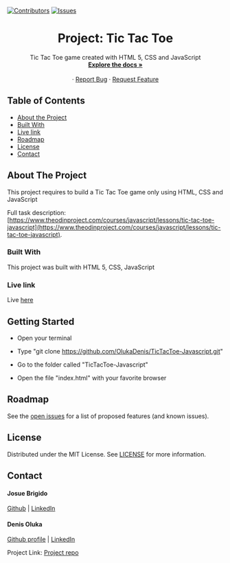 
[![Contributors][contributors-shield]][contributors-url]
[![Issues][issues-shield]][issues-url]


<p align="center">
 
  <h1 align="center">Project: Tic Tac Toe</h1>
  <p align="center">
    Tic Tac Toe game created with HTML 5, CSS and JavaScript
    <br />
    <a href="https://github.com/OlukaDenis/TicTacToe-Javascript"><strong>Explore the docs »</strong></a>
    <br />
    <br />
    ·
    <a href="https://github.com/OlukaDenis/TicTacToe-Javascript/issues">Report Bug</a>
    ·
    <a href=https://github.com/OlukaDenis/TicTacToe-Javascript/issues">Request Feature</a>
  </p>
</p>

<!-- TABLE OF CONTENTS -->

## Table of Contents

- [About the Project](#about-the-project)
- [Built With](#built-with)
- [Live link](#live-link)
- [Roadmap](#roadmap)
- [License](#license)
- [Contact](#contact)

<!-- ABOUT THE PROJECT -->

## About The Project

This project requires to build a Tic Tac Toe game only using HTML, CSS and JavaScript

Full task description: [https://www.theodinproject.com/courses/javascript/lessons/tic-tac-toe-javascript](https://www.theodinproject.com/courses/javascript/lessons/tic-tac-toe-javascript).

### Built With

This project was built with HTML 5, CSS, JavaScript

### Live link
Live [here](https://raw.githack.com/OlukaDenis/TicTacToe-Javascript/development/index.html)

## Getting Started

- Open your terminal

- Type "git clone https://github.com/OlukaDenis/TicTacToe-Javascript.git"

- Go to the folder called "TicTacToe-Javascript"

- Open the file "index.html" with your favorite browser

<!-- ROADMAP -->

## Roadmap

See the [open issues](https://github.com/OlukaDenis/TicTacToe-Javascript/issues) for a list of proposed features (and known issues).

<!-- LICENSE -->

## License

Distributed under the MIT License. See [LICENSE](https://github.com/OlukaDenis/TicTacToe-Javascript/LICENSE) for more information.

<!-- CONTACT -->

## Contact

#### Josue Brigido
 [Github](https://github.com/kalavhan) | [LinkedIn](https://www.linkedin.com/in/kalavhan/)
#### Denis Oluka
[Github profile](https://github.com/OlukaDenis) | [LinkedIn](https://www.linkedin.com/in/kalavhan/)

Project Link: [Project repo](https://github.com/OlukaDenis/TicTacToe-Javascript/)

<!-- MARKDOWN LINKS & IMAGES -->
<!-- https://www.markdownguide.org/basic-syntax/#reference-style-links -->

[contributors-shield]: https://img.shields.io/badge/Contributors-2-%2300ff00
[contributors-url]: https://github.com/kalavhan/library/graphs/contributors
[issues-shield]: https://img.shields.io/badge/issues-0-%2300ff00
[issues-url]: https://github.com/OlukaDenis/TicTacToe-Javascript/issues/
